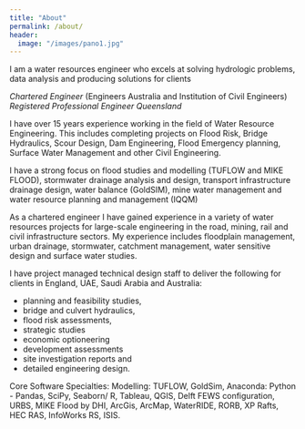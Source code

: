 ```yaml
---
title: "About"
permalink: /about/
header:
  image: "/images/pano1.jpg"
---
```


I am a water resources engineer who excels at solving hydrologic problems, data analysis and producing solutions for clients

_Chartered Engineer_ (Engineers Australia and Institution of Civil Engineers) 
_Registered Professional Engineer Queensland_ 

I have over 15 years experience working in the field of Water Resource Engineering. This includes completing projects on Flood Risk, Bridge Hydraulics, Scour Design, Dam Engineering, Flood Emergency planning, Surface Water Management and other Civil Engineering.

I have a strong focus on flood studies and modelling (TUFLOW and MIKE FLOOD), stormwater drainage analysis and design, transport infrastructure drainage design, water balance (GoldSIM), mine water management and  water resource planning and management (IQQM)

As a chartered engineer I have gained experience in a variety of water resources projects for large-scale  engineering in the road, mining, rail and civil infrastructure sectors. My experience includes floodplain management, urban drainage, stormwater, catchment management, water sensitive design and surface water studies.

I have project managed technical design staff to deliver the following for clients in England, UAE, Saudi Arabia  and Australia: 
 - planning and feasibility studies, 
 - bridge and culvert hydraulics,  
 - flood risk assessments,
 - strategic studies 
 - economic optioneering
 - development assessments 
 - site investigation reports and 
 - detailed engineering design.

Core Software Specialties: Modelling: TUFLOW, GoldSim, Anaconda: Python - Pandas, SciPy,  Seaborn/ R, Tableau, QGIS, Delft FEWS configuration, URBS,  MIKE Flood by DHI, ArcGis, ArcMap, WaterRIDE, RORB, XP Rafts, HEC RAS, InfoWorks RS, ISIS. 
